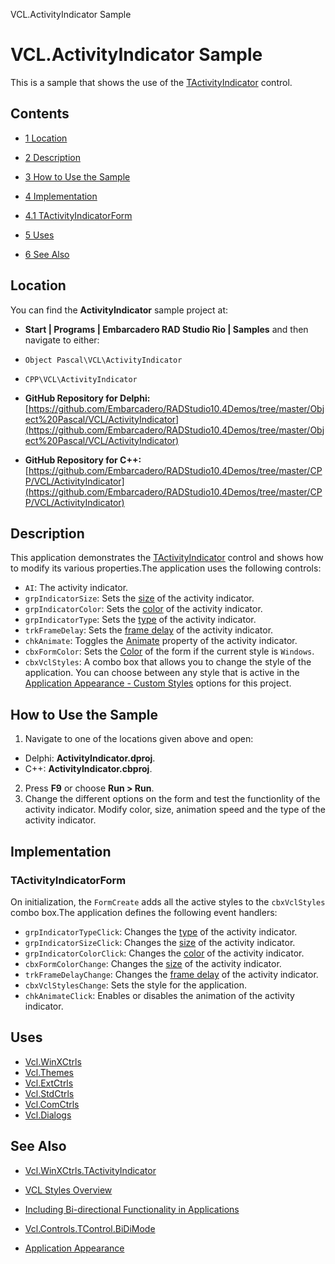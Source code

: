 VCL.ActivityIndicator Sample[]()
# VCL.ActivityIndicator Sample 


This is a sample that shows the use of the [TActivityIndicator](http://docwiki.embarcadero.com/Libraries/en/Vcl.WinXCtrls.TActivityIndicator) control.
## Contents



* [1 Location](#Location)
* [2 Description](#Description)
* [3 How to Use the Sample](#How_to_Use_the_Sample)
* [4 Implementation](#Implementation)

* [4.1 TActivityIndicatorForm](#TActivityIndicatorForm)

* [5 Uses](#Uses)
* [6 See Also](#See_Also)


## Location 

You can find the **ActivityIndicator** sample project at:
* **Start | Programs | Embarcadero RAD Studio Rio | Samples** and then navigate to either:

* `Object Pascal\VCL\ActivityIndicator`
* `CPP\VCL\ActivityIndicator`

* **GitHub Repository for Delphi:**[https://github.com/Embarcadero/RADStudio10.4Demos/tree/master/Object%20Pascal/VCL/ActivityIndicator](https://github.com/Embarcadero/RADStudio10.4Demos/tree/master/Object%20Pascal/VCL/ActivityIndicator)
* **GitHub Repository for C++:**[https://github.com/Embarcadero/RADStudio10.4Demos/tree/master/CPP/VCL/ActivityIndicator](https://github.com/Embarcadero/RADStudio10.4Demos/tree/master/CPP/VCL/ActivityIndicator)

## Description 

This application demonstrates the [TActivityIndicator](http://docwiki.embarcadero.com/Libraries/en/Vcl.WinXCtrls.TActivityIndicator) control and shows how to modify its various properties.The application uses the following controls:

* `AI`: The activity indicator.
* `grpIndicatorSize`: Sets the [size](http://docwiki.embarcadero.com/Libraries/en/Vcl.WinXCtrls.TActivityIndicator.IndicatorSize) of the activity indicator.
* `grpIndicatorColor`: Sets the [color](http://docwiki.embarcadero.com/Libraries/en/Vcl.WinXCtrls.TActivityIndicator.IndicatorColor) of the activity indicator.
* `grpIndicatorType`: Sets the [type](http://docwiki.embarcadero.com/Libraries/en/Vcl.WinXCtrls.TActivityIndicator.IndicatorType) of the activity indicator.
* `trkFrameDelay`: Sets the [frame delay](http://docwiki.embarcadero.com/Libraries/en/Vcl.WinXCtrls.TActivityIndicator.FrameDelay) of the activity indicator.
* `chkAnimate`: Toggles the [Animate](http://docwiki.embarcadero.com/Libraries/en/Vcl.WinXCtrls.TActivityIndicator.Animate) property of the activity indicator.
* `cbxFormColor`: Sets the [Color](http://docwiki.embarcadero.com/Libraries/en/Vcl.Forms.TForm.Color) of the form if the current style is `Windows`.
* `cbxVclStyles`: A combo box that allows you to change the style of the application. You can choose between any style that is active in the [Application Appearance - Custom Styles](http://docwiki.embarcadero.com/RADStudio/en/Application_Appearance) options for this project.

## How to Use the Sample 


1.  Navigate to one of the locations given above and open:

*  Delphi: **ActivityIndicator.dproj**.
*  C++: **ActivityIndicator.cbproj**.

2.  Press **F9** or choose **Run > Run**.
3.  Change the different options on the form and test the functionlity of the activity indicator. Modify color, size, animation speed and the type of the activity indicator.

## Implementation 


### TActivityIndicatorForm 

On initialization, the `FormCreate` adds all the active styles to the `cbxVclStyles` combo box.The application defines the following event handlers: 

* `grpIndicatorTypeClick`: Changes the [type](http://docwiki.embarcadero.com/Libraries/en/Vcl.WinXCtrls.TActivityIndicator.IndicatorType) of the activity indicator.
* `grpIndicatorSizeClick`: Changes the [size](http://docwiki.embarcadero.com/Libraries/en/Vcl.WinXCtrls.TActivityIndicator.IndicatorSize) of the activity indicator.
* `grpIndicatorColorClick`: Changes the [color](http://docwiki.embarcadero.com/Libraries/en/Vcl.WinXCtrls.TActivityIndicator.IndicatorColor) of the activity indicator.
* `cbxFormColorChange`: Changes the [size](http://docwiki.embarcadero.com/Libraries/en/Vcl.WinXCtrls.TActivityIndicator.IndicatorSize) of the activity indicator.
* `trkFrameDelayChange`: Changes the [frame delay](http://docwiki.embarcadero.com/Libraries/en/Vcl.WinXCtrls.TActivityIndicator.FrameDelay) of the activity indicator.
* `cbxVclStylesChange`: Sets the style for the application.
* `chkAnimateClick`: Enables or disables the animation of the activity indicator.

## Uses 


* [Vcl.WinXCtrls](http://docwiki.embarcadero.com/Libraries/en/Vcl.WinXCtrls)
* [Vcl.Themes](http://docwiki.embarcadero.com/Libraries/en/Vcl.Themes)
* [Vcl.ExtCtrls](http://docwiki.embarcadero.com/Libraries/en/Vcl.ExtCtrls)
* [Vcl.StdCtrls](http://docwiki.embarcadero.com/Libraries/en/Vcl.StdCtrls)
* [Vcl.ComCtrls](http://docwiki.embarcadero.com/Libraries/en/Vcl.ComCtrls)
* [Vcl.Dialogs](http://docwiki.embarcadero.com/Libraries/en/Vcl.Dialogs)

## See Also 


* [Vcl.WinXCtrls.TActivityIndicator](http://docwiki.embarcadero.com/Libraries/en/Vcl.WinXCtrls.TActivityIndicator)
* [VCL Styles Overview](http://docwiki.embarcadero.com/RADStudio/en/VCL_Styles_Overview)

* [Including Bi-directional Functionality in Applications](http://docwiki.embarcadero.com/RADStudio/en/Including_Bi-directional_Functionality_in_Applications)
* [Vcl.Controls.TControl.BiDiMode](http://docwiki.embarcadero.com/Libraries/en/Vcl.Controls.TControl.BiDiMode)

* [Application Appearance](http://docwiki.embarcadero.com/RADStudio/en/Application_Appearance)





